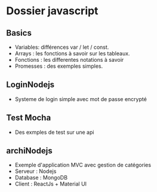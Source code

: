 # Dossier javascript

## Basics
- Variables: différences var / let / const.
- Arrays : les fonctions à savoir sur les tableaux.
- Fonctions : les differentes notations à savoir
- Promesses : des exemples simples.

## LoginNodejs
- Systeme de login simple avec mot de passe encrypté

## Test Mocha
- Des exmples de test sur une api

## archiNodejs
- Exemple d'application MVC avec gestion de catégories
- Serveur : Nodejs
- Database : MongoDB
- Client : ReactJs + Material UI